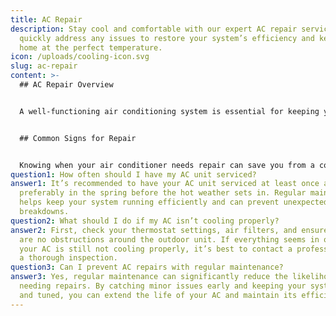 ```yaml
---
title: AC Repair
description: Stay cool and comfortable with our expert AC repair services. We
  quickly address any issues to restore your system’s efficiency and keep your
  home at the perfect temperature.
icon: /uploads/cooling-icon.svg
slug: ac-repair
content: >-
  ## AC Repair Overview


  A well-functioning air conditioning system is essential for keeping your home cool and comfortable during the hot summer months. When your AC starts acting up, it can quickly turn your home into an uncomfortable space. Our AC repair service is designed to address any issues promptly, restoring your system’s efficiency and performance. Whether your AC is blowing warm air, making strange noises, or simply not cooling your home as effectively as it used to, our experienced technicians are here to diagnose and fix the problem, ensuring you stay cool and comfortable.


  ## Common Signs for Repair


  Knowing when your air conditioner needs repair can save you from a complete breakdown during the peak of summer. One of the most obvious signs is if your AC is blowing warm or weak airflow, indicating a problem with the system’s cooling capacity. Strange noises like grinding, squealing, or rattling often point to mechanical issues that require professional attention. If you notice an unexplained spike in your energy bills, it could mean your AC is working harder than it should, possibly due to a refrigerant leak or other efficiency problems. Another sign is if your AC is cycling on and off frequently, which could indicate a thermostat issue or an overworked system. Addressing these signs early can prevent further damage and keep your home cool.
question1: How often should I have my AC unit serviced?
answer1: It’s recommended to have your AC unit serviced at least once a year,
  preferably in the spring before the hot weather sets in. Regular maintenance
  helps keep your system running efficiently and can prevent unexpected
  breakdowns.
question2: What should I do if my AC isn’t cooling properly?
answer2: First, check your thermostat settings, air filters, and ensure there
  are no obstructions around the outdoor unit. If everything seems in order and
  your AC is still not cooling properly, it’s best to contact a professional for
  a thorough inspection.
question3: Can I prevent AC repairs with regular maintenance?
answer3: Yes, regular maintenance can significantly reduce the likelihood of
  needing repairs. By catching minor issues early and keeping your system clean
  and tuned, you can extend the life of your AC and maintain its efficiency.
---
```

